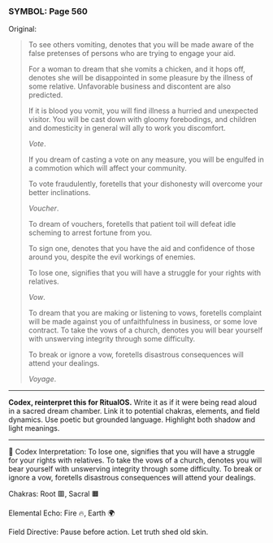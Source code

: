 ### SYMBOL: Page 560

Original:
> To see others vomiting, denotes that you will be made aware of the false
> pretenses of persons who are trying to engage your aid.
> 
> 
> For a woman to dream that she vomits a chicken, and it hops off, denotes she
> will be disappointed in some pleasure by the illness of some relative.
> Unfavorable business and discontent are also predicted.
> 
> 
> If it is blood you vomit, you will find illness a hurried and
> unexpected visitor. You will be cast down with gloomy forebodings,
> and children and domesticity in general will ally to work you discomfort.
> 
> 
> _Vote_.
> 
> 
> If you dream of casting a vote on any measure, you will be engulfed
> in a commotion which will affect your community.
> 
> 
> To vote fraudulently, foretells that your dishonesty will overcome
> your better inclinations.
> 
> 
> _Voucher_.
> 
> 
> To dream of vouchers, foretells that patient toil will defeat
> idle scheming to arrest fortune from you.
> 
> 
> To sign one, denotes that you have the aid and confidence of those around you,
> despite the evil workings of enemies.
> 
> 
> To lose one, signifies that you will have a struggle for your
> rights with relatives.
> 
> 
> _Vow_.
> 
> 
> To dream that you are making or listening to vows, foretells complaint will
> be made against you of unfaithfulness in business, or some love contract.
> To take the vows of a church, denotes you will bear yourself with unswerving
> integrity through some difficulty.
> 
> 
> To break or ignore a vow, foretells disastrous consequences
> will attend your dealings.
> 
> 
> _Voyage_.

---

**Codex, reinterpret this for RitualOS.**
Write it as if it were being read aloud in a sacred dream chamber.
Link it to potential chakras, elements, and field dynamics.
Use poetic but grounded language.
Highlight both shadow and light meanings.

---

🔁 Codex Interpretation:
To lose one, signifies that you will have a struggle for your rights with relatives. To take the vows of a church, denotes you will bear yourself with unswerving integrity through some difficulty. To break or ignore a vow, foretells disastrous consequences will attend your dealings.

Chakras: Root 🟥, Sacral 🟧

Elemental Echo: Fire 🔥, Earth 🌍

Field Directive: Pause before action. Let truth shed old skin.
